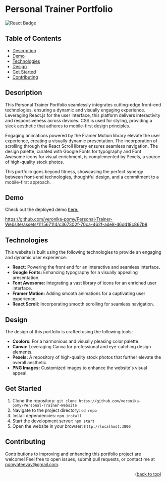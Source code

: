 # Personal Trainer Portfolio

![React Badge](https://img.shields.io/badge/React-JS-%2361DAFB?style=for-the-badge&logo=React&logoColor=%2361DAFB)

## Table of Contents

- [Description](#description)
- [Demo](#demo)
- [Technologies](#technologies)
- [Design](#design)
- [Get Started](#get-started)
- [Contributing](#contributing)

## Description

This Personal Trainer Portfolio seamlessly integrates cutting-edge front-end technologies, ensuring a dynamic and visually engaging experience. Leveraging React.js for the user interface, this platform delivers interactivity and responsiveness across devices. CSS is used for styling, providing a sleek aesthetic that adheres to mobile-first design principles.

Engaging animations powered by the Framer Motion library elevate the user experience, creating a visually dynamic presentation. The incorporation of scrolling through the React Scroll library ensures seamless navigation. The design palette, curated with Google Fonts for typography and Font Awesome icons for visual enrichment, is complemented by Pexels, a source of high-quality stock photos.

This portfolio goes beyond fitness, showcasing the perfect synergy between front-end technologies, thoughtful design, and a commitment to a mobile-first approach.

## Demo

Check out the deployed demo [here.]()

https://github.com/veronika-pomy/Personal-Trainer-Website/assets/111567114/c367302f-70ca-462f-ade8-d6dd18c867b8

## Technologies

This website is built using the following technologies to provide an engaging and dynamic user experience:

- **React:** Powering the front end for an interactive and seamless interface.
- **Google Fonts:** Enhancing typography for a visually appealing presentation.
- **Font Awesome:** Integrating a vast library of icons for an enriched user interface.
- **Framer Motion:** Adding smooth animations for a captivating user experience.
- **React Scroll:** Incorporating smooth scrolling for seamless navigation.

## Design

The design of this portfolio is crafted using the following tools:

- **Coolors:** For a harmonious and visually pleasing color palette.
- **Canva:** Leveraging Canva for professional and eye-catching design elements.
- **Pexels:** A repository of high-quality stock photos that further elevate the overall aesthetic.
- **PNG Images:** Customized images to enhance the website's visual appeal.

## Get Started

1. Clone the repository: `git clone https://github.com/veronika-pomy/Personal-Trainer-Website`
2. Navigate to the project directory: `cd repo`
3. Install dependencies: `npm install`
4. Start the development server: `npm start`
5. Open the website in your browser: `http://localhost:3000`

## Contributing

Contributions to improving and enhancing this portfolio project are welcome! Feel free to open issues, submit pull requests, or contact me at pomyateevav@gmail.com.

<p align="right">(<a href="#personal-trainer-portfolio">back to top</a>)</p>
